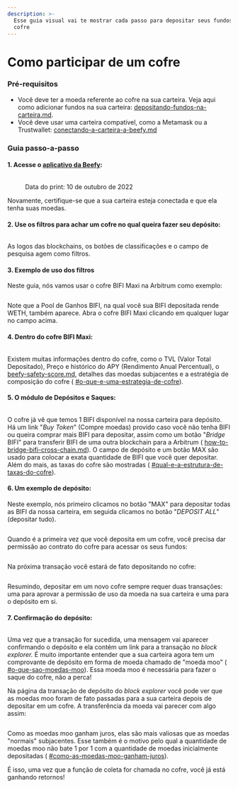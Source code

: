 ```yaml
---
description: >-
  Esse guia visual vai te mostrar cada passo para depositar seus fundos em um
  cofre
---
```


# Como participar de um cofre

### Pré-requisitos

* Você deve ter a moeda referente ao cofre na sua carteira. Veja aqui como adicionar fundos na sua carteira: [depositando-fundos-na-carteira.md](../../comece-agora/depositando-fundos-na-carteira.md "mention").
* Você deve usar uma carteira compatível, como a Metamask ou a Trustwallet: [conectando-a-carteira-a-beefy.md](../../comece-agora/conectando-a-carteira-a-beefy.md "mention")

### Guia passo-a-passo

#### 1. Acesse o [aplicativo da Beefy](https://app.beefy.com/):

<figure><img src="../../.gitbook/assets/image (31).png" alt=""><figcaption><p>Data do print: 10 de outubro de 2022</p></figcaption></figure>

Novamente, certifique-se que a sua carteira esteja conectada e que ela tenha suas moedas.

#### 2. Use os filtros para achar um cofre no qual queira fazer seu depósito:

<figure><img src="../../.gitbook/assets/image (14).png" alt=""><figcaption></figcaption></figure>

As logos das blockchains, os botões de classificações e o campo de pesquisa agem como filtros.

#### 3. Exemplo de uso dos filtros

Neste guia, nós vamos usar o cofre BIFI Maxi na Arbitrum como exemplo:

<figure><img src="../../.gitbook/assets/image (19).png" alt=""><figcaption></figcaption></figure>

Note que a Pool de Ganhos BIFI, na qual você sua BIFI depositada rende WETH, também aparece. Abra o cofre BIFI Maxi clicando em qualquer lugar no campo acima.

#### 4. Dentro do cofre BIFI Maxi:

<figure><img src="../../.gitbook/assets/image (6).png" alt=""><figcaption></figcaption></figure>

Existem muitas informações dentro do cofre, como o TVL (Valor Total Depositado), Preço e histórico do APY (Rendimento Anual Percentual), o [beefy-safety-score.md](../../protocolo-safu/beefy-safety-score.md "mention"), detalhes das moedas subjacentes e a estratégia de composição do cofre ( [#o-que-e-uma-estrategia-de-cofre](../../produtos/strategies.md#o-que-e-uma-estrategia-de-cofre "mention")).

#### 5. O módulo de Depósitos e Saques:

<figure><img src="../../.gitbook/assets/image (52).png" alt=""><figcaption></figcaption></figure>

O cofre já vê que temos 1 BIFI disponível na nossa carteira para depósito. Há um link "_Buy Token_" (Compre moedas) provido caso você não tenha BIFI ou queira comprar mais BIFI para depositar, assim como um botão "_Bridge_ BIFI" para transferir BIFI de uma outra blockchain para a Arbitrum ( [how-to-bridge-bifi-cross-chain.md](how-to-bridge-bifi-cross-chain.md "mention")). O campo de depósito e um botão MAX são usado para colocar a exata quantidade de BIFI que você quer depositar. Além do mais, as taxas do cofre são mostradas ( [#qual-e-a-estrutura-de-taxas-do-cofre](../../produtos/vaults.md#qual-e-a-estrutura-de-taxas-do-cofre "mention")).

#### 6. Um exemplo de depósito:

Neste exemplo, nós primeiro clicamos no botão "MAX" para depositar todas as BIFI da nossa carteira, em seguida clicamos no botão "_DEPOSIT ALL_" (depositar tudo).

<figure><img src="../../.gitbook/assets/image (35).png" alt=""><figcaption></figcaption></figure>

Quando é a primeira vez que você deposita em um cofre, você precisa dar permissão ao contrato do cofre para acessar os seus fundos:

<figure><img src="../../.gitbook/assets/image (46).png" alt=""><figcaption></figcaption></figure>

Na próxima transação você estará de fato depositando no cofre:

<figure><img src="../../.gitbook/assets/image (8).png" alt=""><figcaption></figcaption></figure>

Resumindo, depositar em um novo cofre sempre requer duas transações: uma para aprovar a permissão de uso da moeda na sua carteira e uma para o depósito em si.

#### 7. Confirmação do depósito:

<figure><img src="../../.gitbook/assets/image (39).png" alt=""><figcaption></figcaption></figure>

Uma vez que a transação for sucedida, uma mensagem vai aparecer confirmando o depósito e ela contém um link para a transação no _block explorer._ É muito importante entender que a sua carteira agora tem um comprovante de depósito em forma de moeda chamado de "moeda moo" ( [#o-que-sao-moedas-moo](../../produtos/vaults.md#o-que-sao-moedas-moo "mention")). Essa moeda moo é necessária para fazer o saque do cofre, não a perca!

Na página da transação de depósito do _block explorer_ você pode ver que as moedas moo foram de fato passadas para a sua carteira depois de depositar em um cofre. A transferência da moeda vai parecer com algo assim:

<figure><img src="../../.gitbook/assets/image (21).png" alt=""><figcaption></figcaption></figure>

Como as moedas moo ganham juros, elas são mais valiosas que as moedas "normais" subjacentes. Esse também é o motivo pelo qual a quantidade de moedas moo não bate 1 por 1 com a quantidade de moedas inicialmente depositadas ( [#como-as-moedas-moo-ganham-juros](../../produtos/vaults.md#como-as-moedas-moo-ganham-juros "mention")).

É isso, uma vez que a função de coleta for chamada no cofre, você já está ganhando retornos!
